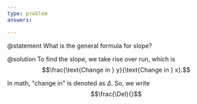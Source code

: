 ```yaml
---
type: problem
answers:

---
```


@statement
What is the general formula for slope?

@solution
To find the slope, we take rise over run, which is
$$\frac{\text{Change in } y}{\text{Change in } x}.$$

In math, "change in" is denoted as $\Delta$. So, we write
$$\frac{\Del}{}$$
<!--stackedit_data:
eyJoaXN0b3J5IjpbLTY5OTgxMzI2OF19
-->
